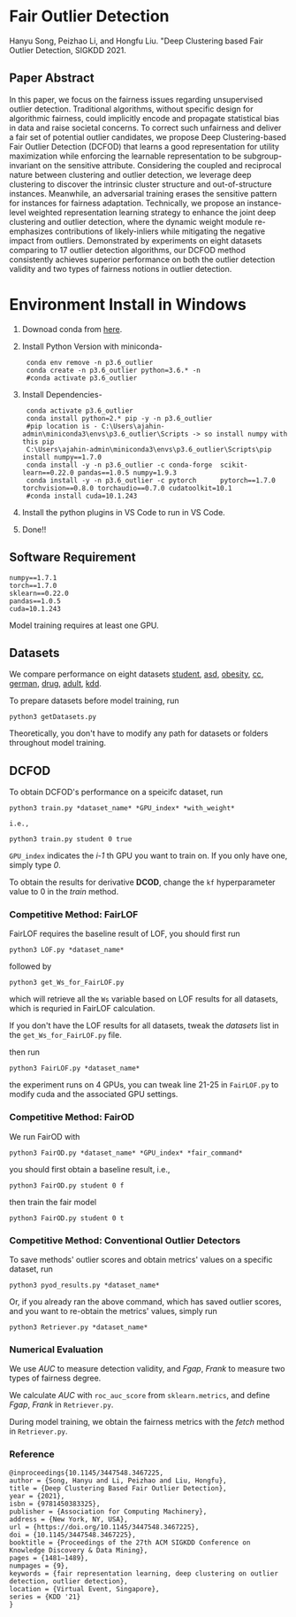 # Fair Outlier Detection
Hanyu Song, Peizhao Li, and Hongfu Liu. "Deep Clustering based Fair Outlier Detection, SIGKDD 2021.

## Paper Abstract
In this paper, we focus on the fairness issues regarding unsupervised outlier detection. Traditional algorithms, without specific design for algorithmic fairness, could implicitly encode and propagate statistical bias in data and raise societal concerns. To correct such unfairness and deliver a fair set of potential outlier candidates, we propose Deep Clustering-based Fair Outlier Detection (DCFOD) that learns a good representation for utility maximization while enforcing the learnable representation to be subgroup-invariant on the sensitive attribute. Considering the coupled and reciprocal nature between clustering and outlier detection, we leverage deep clustering to discover the intrinsic cluster structure and out-of-structure instances. Meanwhile, an adversarial training erases the sensitive pattern for instances for fairness adaptation. Technically, we propose an instance-level weighted representation learning strategy to enhance the joint deep clustering and outlier detection, where the dynamic weight module re-emphasizes contributions of likely-inliers while mitigating the negative impact from outliers. Demonstrated by experiments on eight datasets comparing to 17 outlier detection algorithms, our DCFOD method consistently achieves superior performance on both the outlier detection validity and two types of fairness notions in outlier detection.

# Environment Install in Windows

1. Downoad conda from [here](https://repo.anaconda.com/miniconda/Miniconda3-latest-Windows-x86_64.exe).

2. Install Python Version with miniconda-
   
        conda env remove -n p3.6_outlier
        conda create -n p3.6_outlier python=3.6.* -n
        #conda activate p3.6_outlier

3. Install Dependencies-

        conda activate p3.6_outlier
        conda install python=2.* pip -y -n p3.6_outlier
        #pip location is - C:\Users\ajahin-admin\miniconda3\envs\p3.6_outlier\Scripts -> so install numpy with this pip
        C:\Users\ajahin-admin\miniconda3\envs\p3.6_outlier\Scripts\pip install numpy==1.7.0
        conda install -y -n p3.6_outlier -c conda-forge  scikit-learn==0.22.0 pandas==1.0.5 numpy=1.9.3 
        conda install -y -n p3.6_outlier -c pytorch      pytorch==1.7.0 torchvision==0.8.0 torchaudio==0.7.0 cudatoolkit=10.1
        #conda install cuda=10.1.243

4. Install the python plugins in VS Code to run in VS Code.
5. Done!!

## Software Requirement
```
numpy==1.7.1
torch==1.7.0
sklearn==0.22.0
pandas==1.0.5
cuda=10.1.243
```

Model training requires at least one GPU.

## Datasets
We compare performance on eight datasets [student](https://archive.ics.uci.edu/ml/datasets/student%2Bperformance), [asd](https://archive.ics.uci.edu/ml/datasets/Autism+Screening+Adult), [obesity](https://archive.ics.uci.edu/ml/datasets/Estimation+of+obesity+levels+based+on+eating+habits+and+physical+condition+), [cc](https://archive.ics.uci.edu/ml/datasets/default+of+credit+card+clients), [german](http://archive.ics.uci.edu/ml/datasets/South+German+Credit+%28UPDATE%29), [drug](https://archive.ics.uci.edu/ml/datasets/Drug+consumption+%28quantified%29), [adult](https://archive.ics.uci.edu/ml/datasets/adult), [kdd](https://archive.ics.uci.edu/ml/datasets/Census-Income+%28KDD%29).

To prepare datasets before model training, run
```
python3 getDatasets.py
```
Theoretically, you don't have to modify any path for datasets or folders throughout model training. 

## DCFOD 
To obtain DCFOD's performance on a speicifc dataset, run
```
python3 train.py *dataset_name* *GPU_index* *with_weight*

i.e., 

python3 train.py student 0 true
```
`GPU_index` indicates the *i-1* th GPU you want to train on. If you only have one, simply type *0*.

To obtain the results for derivative **DCOD**, change the `kf` hyperparameter value to 0 in the *train* method.

### Competitive Method: FairLOF
FairLOF requires the baseline result of LOF, you should first run
```
python3 LOF.py *dataset_name*
```
followed by
```
python3 get_Ws_for_FairLOF.py
```
which will retrieve all the `Ws` variable based on LOF results for all datasets, which is requried in FairLOF calculation.

If you don't have the LOF results for all datasets, tweak the *datasets* list in the `get_Ws_for_FairLOF.py` file.

then run
```
python3 FairLOF.py *dataset_name*
```
the experiment runs on 4 GPUs, you can tweak line 21-25 in `FairLOF.py` to modify cuda and the associated GPU settings.

### Competitive Method: FairOD
We run FairOD with
```
python3 FairOD.py *dataset_name* *GPU_index* *fair_command*
```
you should first obtain a baseline result, i.e., 
```
python3 FairOD.py student 0 f
```
then train the fair model
```
python3 FairOD.py student 0 t 
```
### Competitive Method: Conventional Outlier Detectors
To save methods' outlier scores and obtain metrics' values on a specific dataset, run
```
python3 pyod_results.py *dataset_name*
```
Or, if you already ran the above command, which has saved outlier scores, and you want to re-obtain the metrics' values, simply run
```
python3 Retriever.py *dataset_name*
```

### Numerical Evaluation
We use *AUC* to measure detection validity, and *Fgap*, *Frank* to measure two types of fairness degree. 

We calculate *AUC* with `roc_auc_score` from `sklearn.metrics`, and define *Fgap*, *Frank* in `Retriever.py`.

During model training, we obtain the fairness metrics with the *fetch* method in `Retriever.py`.


### Reference
```
@inproceedings{10.1145/3447548.3467225,
author = {Song, Hanyu and Li, Peizhao and Liu, Hongfu},
title = {Deep Clustering Based Fair Outlier Detection},
year = {2021},
isbn = {9781450383325},
publisher = {Association for Computing Machinery},
address = {New York, NY, USA},
url = {https://doi.org/10.1145/3447548.3467225},
doi = {10.1145/3447548.3467225},
booktitle = {Proceedings of the 27th ACM SIGKDD Conference on Knowledge Discovery & Data Mining},
pages = {1481–1489},
numpages = {9},
keywords = {fair representation learning, deep clustering on outlier detection, outlier detection},
location = {Virtual Event, Singapore},
series = {KDD '21}
}

```
